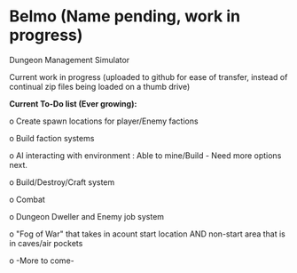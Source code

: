 # Belmo (Name pending, work in progress)
Dungeon Management Simulator

Current work in progress (uploaded to github for ease of transfer, instead of continual zip files being loaded on a thumb drive)

**Current To-Do list (Ever growing):**

o Create spawn locations for player/Enemy factions

o Build faction systems

o AI interacting with environment : Able to mine/Build - Need more options next.

o Build/Destroy/Craft system

o Combat

o Dungeon Dweller and Enemy job system

o "Fog of War" that takes in acount start location AND non-start area that is in caves/air pockets

o -More to come-
